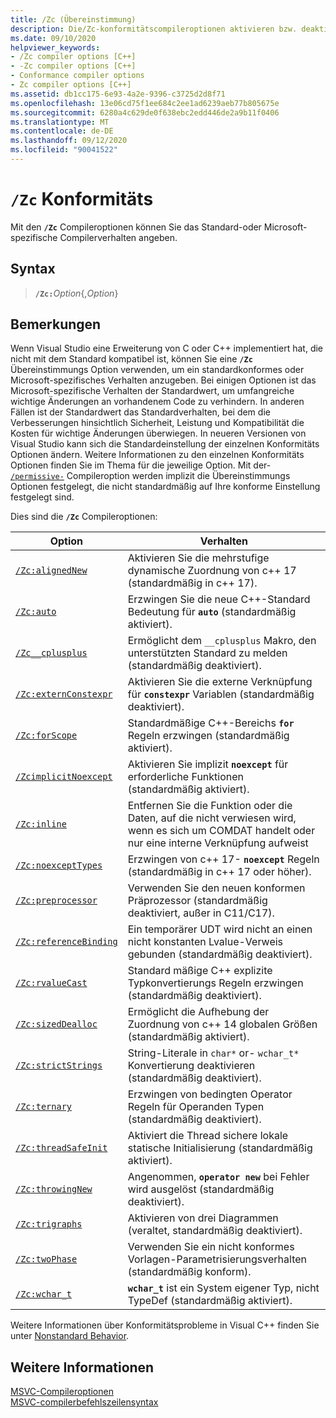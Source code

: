 ```yaml
---
title: /Zc (Übereinstimmung)
description: Die/Zc-konformitätscompileroptionen aktivieren bzw. deaktivieren die Unterstützung für kompatibles oder abwärts kompatibles Verhalten.
ms.date: 09/10/2020
helpviewer_keywords:
- /Zc compiler options [C++]
- -Zc compiler options [C++]
- Conformance compiler options
- Zc compiler options [C++]
ms.assetid: db1cc175-6e93-4a2e-9396-c3725d2d8f71
ms.openlocfilehash: 13e06cd75f1ee684c2ee1ad6239aeb77b805675e
ms.sourcegitcommit: 6280a4c629de0f638ebc2edd446de2a9b11f0406
ms.translationtype: MT
ms.contentlocale: de-DE
ms.lasthandoff: 09/12/2020
ms.locfileid: "90041522"
---
```

# <a name="zc-conformance"></a>`/Zc` Konformitäts

Mit den **`/Zc`** Compileroptionen können Sie das Standard-oder Microsoft-spezifische Compilerverhalten angeben.

## <a name="syntax"></a>Syntax

> **`/Zc:`**_Option_{,_Option_}

## <a name="remarks"></a>Bemerkungen

Wenn Visual Studio eine Erweiterung von C oder C++ implementiert hat, die nicht mit dem Standard kompatibel ist, können Sie eine **`/Zc`** Übereinstimmungs Option verwenden, um ein standardkonformes oder Microsoft-spezifisches Verhalten anzugeben. Bei einigen Optionen ist das Microsoft-spezifische Verhalten der Standardwert, um umfangreiche wichtige Änderungen an vorhandenem Code zu verhindern. In anderen Fällen ist der Standardwert das Standardverhalten, bei dem die Verbesserungen hinsichtlich Sicherheit, Leistung und Kompatibilität die Kosten für wichtige Änderungen überwiegen. In neueren Versionen von Visual Studio kann sich die Standardeinstellung der einzelnen Konformitäts Optionen ändern. Weitere Informationen zu den einzelnen Konformitäts Optionen finden Sie im Thema für die jeweilige Option. Mit der- [`/permissive-`](permissive-standards-conformance.md) Compileroption werden implizit die Übereinstimmungs Optionen festgelegt, die nicht standardmäßig auf Ihre konforme Einstellung festgelegt sind.

Dies sind die **`/Zc`** Compileroptionen:

| Option | Verhalten |
|--|--|
| [`/Zc:alignedNew`](zc-alignednew.md) | Aktivieren Sie die mehrstufige dynamische Zuordnung von c++ 17 (standardmäßig in c++ 17). |
| [`/Zc:auto`](zc-auto-deduce-variable-type.md) | Erzwingen Sie die neue C++-Standard Bedeutung für **`auto`** (standardmäßig aktiviert). |
| [`/Zc__cplusplus`](zc-cplusplus.md) | Ermöglicht dem `__cplusplus` Makro, den unterstützten Standard zu melden (standardmäßig deaktiviert). |
| [`/Zc:externConstexpr`](zc-externconstexpr.md) | Aktivieren Sie die externe Verknüpfung für **`constexpr`** Variablen (standardmäßig deaktiviert). |
| [`/Zc:forScope`](zc-forscope-force-conformance-in-for-loop-scope.md) | Standardmäßige C++-Bereichs **`for`** Regeln erzwingen (standardmäßig aktiviert). |
| [`/ZcimplicitNoexcept`](zc-implicitnoexcept-implicit-exception-specifiers.md) | Aktivieren Sie implizit **`noexcept`** für erforderliche Funktionen (standardmäßig aktiviert). |
| [`/Zc:inline`](zc-inline-remove-unreferenced-comdat.md) | Entfernen Sie die Funktion oder die Daten, auf die nicht verwiesen wird, wenn es sich um COMDAT handelt oder nur eine interne Verknüpfung aufweist |
| [`/Zc:noexceptTypes`](zc-noexcepttypes.md) | Erzwingen von c++ 17- **`noexcept`** Regeln (standardmäßig in c++ 17 oder höher). |
| [`/Zc:preprocessor`](zc-preprocessor.md) | Verwenden Sie den neuen konformen Präprozessor (standardmäßig deaktiviert, außer in C11/C17). |
| [`/Zc:referenceBinding`](zc-referencebinding-enforce-reference-binding-rules.md) | Ein temporärer UDT wird nicht an einen nicht konstanten Lvalue-Verweis gebunden (standardmäßig deaktiviert). |
| [`/Zc:rvalueCast`](zc-rvaluecast-enforce-type-conversion-rules.md) | Standard mäßige C++ explizite Typkonvertierungs Regeln erzwingen (standardmäßig deaktiviert). |
| [`/Zc:sizedDealloc`](zc-sizeddealloc-enable-global-sized-dealloc-functions.md) | Ermöglicht die Aufhebung der Zuordnung von c++ 14 globalen Größen (standardmäßig aktiviert). |
| [`/Zc:strictStrings`](zc-strictstrings-disable-string-literal-type-conversion.md) | String-Literale in `char*` or- `wchar_t*` Konvertierung deaktivieren (standardmäßig deaktiviert). |
| [`/Zc:ternary`](zc-ternary.md) | Erzwingen von bedingten Operator Regeln für Operanden Typen (standardmäßig deaktiviert). |
| [`/Zc:threadSafeInit`](zc-threadsafeinit-thread-safe-local-static-initialization.md) | Aktiviert die Thread sichere lokale statische Initialisierung (standardmäßig aktiviert). |
| [`/Zc:throwingNew`](zc-throwingnew-assume-operator-new-throws.md) | Angenommen, **`operator new`** bei Fehler wird ausgelöst (standardmäßig deaktiviert). |
| [`/Zc:trigraphs`](zc-trigraphs-trigraphs-substitution.md) | Aktivieren von drei Diagrammen (veraltet, standardmäßig deaktiviert). |
| [`/Zc:twoPhase`](zc-twophase.md) | Verwenden Sie ein nicht konformes Vorlagen-Parametrisierungsverhalten (standardmäßig konform). |
| [`/Zc:wchar_t`](zc-wchar-t-wchar-t-is-native-type.md) | **`wchar_t`** ist ein System eigener Typ, nicht TypeDef (standardmäßig aktiviert). |

Weitere Informationen über Konformitätsprobleme in Visual C++ finden Sie unter [Nonstandard Behavior](../../cpp/nonstandard-behavior.md).

## <a name="see-also"></a>Weitere Informationen

[MSVC-Compileroptionen](compiler-options.md)<br/>
[MSVC-compilerbefehlszeilensyntax](compiler-command-line-syntax.md)
